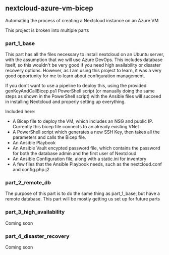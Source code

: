 ## nextcloud-azure-vm-bicep
Automating the process of creating a Nextcloud instance on an Azure VM

This project is broken into multiple parts

### part_1_base
This part has all the files necessary to install nextcloud on an Ubuntu server, with the assumption that we will use Azure DevOps. This includes database itself, so this wouldn't be very good if you need high availability or disaster recovery options. However, as I am using this project to learn, it was a very good opportunity for me to learn about configuration management.

If you don't want to use a pipeline to deploy this, using the provided genKeyAndCallBicep.ps1 PowerShell script (or manually doing the same steps as shown in the PowerShell script) with the Ansible files will succeed in installing Nextcloud and properly setting up everything.

Included here:
* A Bicep file to deploy the VM, which includes an NSG and public IP. Currently this bicep file connects to an already existing VNet
* A PowerShell script which generates a new SSH Key, then takes all the parameters and calls the Bicep file.
* An Ansible Playbook
* An Ansible Vault encypted password file, which contains the password for both the database admin and the first user of Nextcloud
* An Ansible Configuration file, along with a static.ini for inventory
* A few files that the Ansible Playbook needs, such as the nextcloud.conf and config.php.j2

### part_2_remote_db
The purpose of this part is to do the same thing as part_1_base, but have a remote database. This part will be mostly getting us set up for future parts

### part_3_high_availability
Coming soon

### part_4_disaster_recovery
Coming soon
